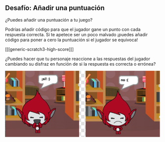 ## Desafío: Añadir una puntuación

¿Puedes añadir una puntuación a tu juego?

Podrías añadir código para que el jugador gane un punto con cada respuesta correcta. Si te apetece ser un poco malvado ¡puedes añadir código para poner a cero la puntuación si el jugador se equivoca!

[[[generic-scratch3-high-score]]]

¿Puedes hacer que tu personaje reaccione a las respuestas del jugador cambiando su disfraz en función de si la respuesta es correcta o errónea?

![screenshot](images/brain-costume.png)